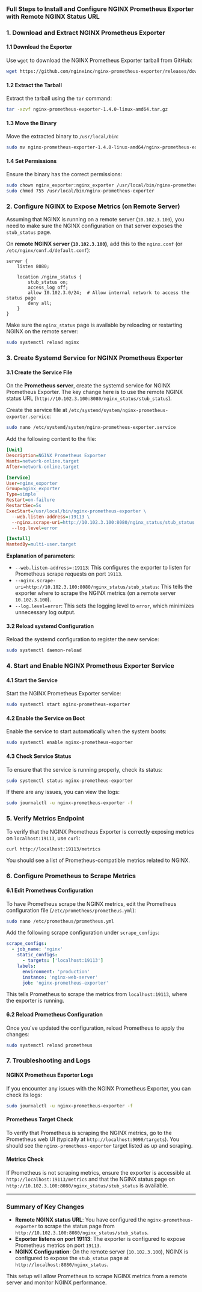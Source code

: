 

### Full Steps to Install and Configure NGINX Prometheus Exporter with Remote NGINX Status URL

### 1. **Download and Extract NGINX Prometheus Exporter**

#### 1.1 Download the Exporter

Use `wget` to download the NGINX Prometheus Exporter tarball from GitHub:

```bash
wget https://github.com/nginxinc/nginx-prometheus-exporter/releases/download/v1.4.0/nginx-prometheus-exporter-1.4.0-linux-amd64.tar.gz
```

#### 1.2 Extract the Tarball

Extract the tarball using the `tar` command:

```bash
tar -xzvf nginx-prometheus-exporter-1.4.0-linux-amd64.tar.gz
```

#### 1.3 Move the Binary

Move the extracted binary to `/usr/local/bin`:

```bash
sudo mv nginx-prometheus-exporter-1.4.0-linux-amd64/nginx-prometheus-exporter /usr/local/bin/
```

#### 1.4 Set Permissions

Ensure the binary has the correct permissions:

```bash
sudo chown nginx_exporter:nginx_exporter /usr/local/bin/nginx-prometheus-exporter
sudo chmod 755 /usr/local/bin/nginx-prometheus-exporter
```

### 2. **Configure NGINX to Expose Metrics (on Remote Server)**

Assuming that NGINX is running on a remote server (`10.102.3.100`), you need to make sure the NGINX configuration on that server exposes the `stub_status` page.

On **remote NGINX server (`10.102.3.100`)**, add this to the `nginx.conf` (or `/etc/nginx/conf.d/default.conf`):

```nginx
server {
    listen 8080;

    location /nginx_status {
        stub_status on;
        access_log off;
        allow 10.102.3.0/24;  # Allow internal network to access the status page
        deny all;
    }
}
```

Make sure the `nginx_status` page is available by reloading or restarting NGINX on the remote server:

```bash
sudo systemctl reload nginx
```

### 3. **Create Systemd Service for NGINX Prometheus Exporter**

#### 3.1 Create the Service File

On the **Prometheus server**, create the systemd service for NGINX Prometheus Exporter. The key change here is to use the remote NGINX status URL (`http://10.102.3.100:8080/nginx_status/stub_status`).

Create the service file at `/etc/systemd/system/nginx-prometheus-exporter.service`:

```bash
sudo nano /etc/systemd/system/nginx-prometheus-exporter.service
```

Add the following content to the file:

```ini
[Unit]
Description=NGINX Prometheus Exporter
Wants=network-online.target
After=network-online.target

[Service]
User=nginx_exporter
Group=nginx_exporter
Type=simple
Restart=on-failure
RestartSec=5s
ExecStart=/usr/local/bin/nginx-prometheus-exporter \
  --web.listen-address=:19113 \
  --nginx.scrape-uri=http://10.102.3.100:8080/nginx_status/stub_status \
  --log.level=error

[Install]
WantedBy=multi-user.target
```

**Explanation of parameters**:
- `--web.listen-address=:19113`: This configures the exporter to listen for Prometheus scrape requests on port `19113`.
- `--nginx.scrape-uri=http://10.102.3.100:8080/nginx_status/stub_status`: This tells the exporter where to scrape the NGINX metrics (on a remote server `10.102.3.100`).
- `--log.level=error`: This sets the logging level to `error`, which minimizes unnecessary log output.

#### 3.2 Reload systemd Configuration

Reload the systemd configuration to register the new service:

```bash
sudo systemctl daemon-reload
```

### 4. **Start and Enable NGINX Prometheus Exporter Service**

#### 4.1 Start the Service

Start the NGINX Prometheus Exporter service:

```bash
sudo systemctl start nginx-prometheus-exporter
```

#### 4.2 Enable the Service on Boot

Enable the service to start automatically when the system boots:

```bash
sudo systemctl enable nginx-prometheus-exporter
```

#### 4.3 Check Service Status

To ensure that the service is running properly, check its status:

```bash
sudo systemctl status nginx-prometheus-exporter
```

If there are any issues, you can view the logs:

```bash
sudo journalctl -u nginx-prometheus-exporter -f
```

### 5. **Verify Metrics Endpoint**

To verify that the NGINX Prometheus Exporter is correctly exposing metrics on `localhost:19113`, use `curl`:

```bash
curl http://localhost:19113/metrics
```

You should see a list of Prometheus-compatible metrics related to NGINX.

### 6. **Configure Prometheus to Scrape Metrics**

#### 6.1 Edit Prometheus Configuration

To have Prometheus scrape the NGINX metrics, edit the Prometheus configuration file (`/etc/prometheus/prometheus.yml`):

```bash
sudo nano /etc/prometheus/prometheus.yml
```

Add the following scrape configuration under `scrape_configs`:

```yaml
scrape_configs:
  - job_name: 'nginx'
    static_configs:
      - targets: ['localhost:19113']
    labels:
      environment: 'production'
      instance: 'nginx-web-server'
      job: 'nginx-prometheus-exporter'
```

This tells Prometheus to scrape the metrics from `localhost:19113`, where the exporter is running.

#### 6.2 Reload Prometheus Configuration

Once you've updated the configuration, reload Prometheus to apply the changes:

```bash
sudo systemctl reload prometheus
```

### 7. **Troubleshooting and Logs**

#### NGINX Prometheus Exporter Logs

If you encounter any issues with the NGINX Prometheus Exporter, you can check its logs:

```bash
sudo journalctl -u nginx-prometheus-exporter -f
```

#### Prometheus Target Check

To verify that Prometheus is scraping the NGINX metrics, go to the Prometheus web UI (typically at `http://localhost:9090/targets`). You should see the `nginx-prometheus-exporter` target listed as up and scraping.

#### Metrics Check

If Prometheus is not scraping metrics, ensure the exporter is accessible at `http://localhost:19113/metrics` and that the NGINX status page on `http://10.102.3.100:8080/nginx_status/stub_status` is available.

---

### Summary of Key Changes
- **Remote NGINX status URL**: You have configured the `nginx-prometheus-exporter` to scrape the status page from `http://10.102.3.100:8080/nginx_status/stub_status`.
- **Exporter listens on port 19113**: The exporter is configured to expose Prometheus metrics on port `19113`.
- **NGINX Configuration**: On the remote server (`10.102.3.100`), NGINX is configured to expose the `stub_status` page at `http://localhost:8080/nginx_status`.

This setup will allow Prometheus to scrape NGINX metrics from a remote server and monitor NGINX performance.
